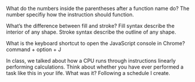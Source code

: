 What do the numbers inside the parentheses after a function name do?
  The number specifiy how the instruction should function.
  
What’s the difference between fill and stroke?
  Fill syntax describe the interior of any shape. Stroke syntax describe the outline of any shape.
  
What is the keyboard shortcut to open the JavaScript console in Chrome?
  command + option + J
  
In class, we talked about how a CPU runs through instructions linearly performing calculations. Think about whether you have ever performed a task like this in your life. What was it?
  Following a schedule I create.
  
